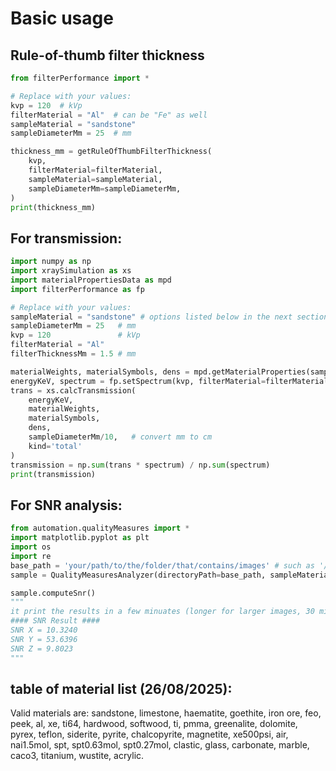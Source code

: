 # Basic usage

## Rule-of-thumb filter thickness

```python
from filterPerformance import *

# Replace with your values:
kvp = 120  # kVp
filterMaterial = "Al"  # can be "Fe" as well
sampleMaterial = "sandstone"
sampleDiameterMm = 25  # mm

thickness_mm = getRuleOfThumbFilterThickness(
    kvp,
    filterMaterial=filterMaterial,
    sampleMaterial=sampleMaterial,
    sampleDiameterMm=sampleDiameterMm,
)
print(thickness_mm)
```

## For transmission:

```python
import numpy as np
import xraySimulation as xs
import materialPropertiesData as mpd
import filterPerformance as fp

# Replace with your values:
sampleMaterial = "sandstone" # options listed below in the next section
sampleDiameterMm = 25   # mm
kvp = 120               # kVp
filterMaterial = "Al"
filterThicknessMm = 1.5 # mm

materialWeights, materialSymbols, dens = mpd.getMaterialProperties(sampleMaterial)
energyKeV, spectrum = fp.setSpectrum(kvp, filterMaterial=filterMaterial, filterThicknessMm=filterThicknessMm)
trans = xs.calcTransmission(
    energyKeV,
    materialWeights,
    materialSymbols,
    dens,
    sampleDiameterMm/10,   # convert mm to cm
    kind='total'
)
transmission = np.sum(trans * spectrum) / np.sum(spectrum)
print(transmission)
```

## For SNR analysis:

```python
from automation.qualityMeasures import *
import matplotlib.pyplot as plt
import os
import re
base_path = 'your/path/to/the/folder/that/contains/images' # such as '/home/xilin/projects/W7-20p33-21p30m__290kV_DeeTee'
sample = QualityMeasuresAnalyzer(directoryPath=base_path, sampleMaterial="sampleMaterial", shape=(2920,2920)) # change "sampleMaterial" to anything within the list below if you don't simulate bhc or scattering, shape is size of detector images

sample.computeSnr()
"""
it print the results in a few minuates (longer for larger images, 30 mins for the example size on my desktop) like:
#### SNR Result ####
SNR X = 10.3240
SNR Y = 53.6396
SNR Z = 9.8023
"""
```


## table of material list (26/08/2025):
Valid materials are: sandstone, limestone, haematite, goethite, iron ore, feo, peek, al, xe, ti64, hardwood, softwood, ti, pmma, greenalite, dolomite, pyrex, teflon, siderite, pyrite, chalcopyrite, magnetite, xe500psi, air, nai1.5mol, spt, spt0.63mol, spt0.27mol, clastic, glass, carbonate, marble, caco3, titanium, wustite, acrylic.
